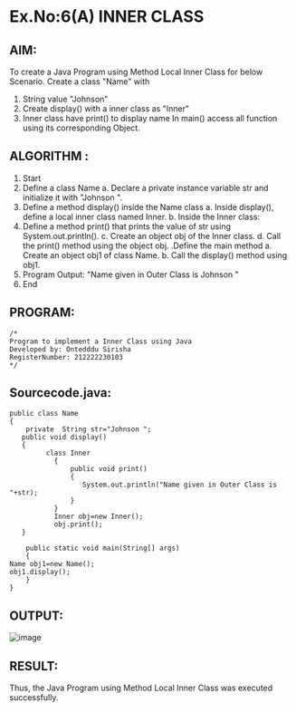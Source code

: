 # Ex.No:6(A)  INNER CLASS
## AIM:
To create a Java Program using Method Local Inner Class for below Scenario.
Create a class "Name" with
1. String value "Johnson"
2. Create display() with  a inner class as "Inner"
3. Inner class have print() to display name
In main() access all function using its corresponding Object.

## ALGORITHM :
1. Start
2. Define a class Name
   a. Declare a private instance variable str and initialize it with "Johnson ".
3. Define a method display() inside the Name class
   a. Inside display(), define a local inner class named Inner.
   b. Inside the Inner class:
4. Define a method print() that prints the value of str using System.out.println().
   c. Create an object obj of the Inner class.
   d. Call the print() method using the object obj.
     .Define the main method
   a. Create an object obj1 of class Name.
   b. Call the display() method using obj1.
5. Program Output:
  "Name given in Outer Class is Johnson "
6. End

## PROGRAM:
 ```
/*
Program to implement a Inner Class using Java
Developed by: Ontedddu Sirisha
RegisterNumber: 212222230103
*/
```

## Sourcecode.java:
```
public class Name
{
    private  String str="Johnson ";
   public void display()
   {
         class Inner
           {
               public void print()
               {
                  System.out.println("Name given in Outer Class is "+str);
               }
           }
           Inner obj=new Inner();
           obj.print();
   }
  
    public static void main(String[] args)
    {
Name obj1=new Name();
obj1.display();
    }
}
```

## OUTPUT:

![image](https://github.com/user-attachments/assets/34abb9d1-c28e-4efd-8f65-a1e456016d83)


## RESULT:
Thus, the Java Program using Method Local Inner Class was executed successfully.

